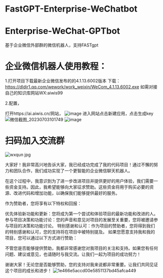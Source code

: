 # FastGPT-Enterprise-WeChatbot

# Enterprise-WeChat-GPTbot
基于企业微信外部群的微信机器人，支持FASTgpt
# 企业微信机器人使用教程：
1.打开项目下载最新企业微信发布的的4.1.13.6002版本 下载：https://dldir1.qq.com/wework/work_weixin/WeCom_4.1.13.6002.exe
如需对接自己的知识库网站WX:aiwis99

2.配置，

打开https://ai.aiwis.cn/网站，
![image](https://github.com/luolin-ai/Enterprise-WeChat-GPTbot/assets/135555634/49b7e76a-2908-4431-a9e1-26ceb1702ebb)
进入网站点击新建应用，点击生成key
![微信截图_20230703101749](https://github.com/luolin-ai/Enterprise-WeChat-GPTbot/assets/135555634/2d4fbf96-879d-4c71-aae8-04e152616829)
![image](https://github.com/luolin-ai/Enterprise-WeChat-GPTbot/assets/135555634/bb9e7f3c-0e91-4cd2-ab2f-13d35a92b3e3)

# 扫码加入交流群
![wxqun jpg](https://github.com/luolin-ai/FastGPT-Enterprise-WeChatbot/assets/135555634/a7b43983-bf71-4c29-b4e1-c0f15a039cf1)

大家好！我非常高兴地告诉大家，我已经成功完成了我的代码项目！通过不懈的努力和团队合作，我们成功实现了一个更智能的企业微信聊天机器人。

在这个过程中，我意识到为了进一步改进项目并提供更好的用户体验，我们需要一些资金支持。因此，我希望能够向大家征求赞助。这些资金将用于购买必要的资源、改进代码和增加功能，以确保我们能够提供最好的服务。

作为赞助者，您将享有以下特权和回报：

优先体验新功能和更新：您将成为第一个尝试和体验项目的最新功能和改进的人。
参与项目决策和功能讨论：您的声音和意见对项目的发展至关重要，您将被邀请参与项目的决策和功能讨论。
特别感谢和认可：作为项目的赞助者，您将得到我们的特别感谢和认可，您的支持将在项目中被特别提及。
如果您愿意支持我和我的项目，您可以通过以下方式进行赞助：

不管您是否能够提供赞助，我都非常感谢您对我项目的关注和支持。如果您有任何问题、建议或意见，也请随时与我交流。让我们一起为项目的成功努力！

谢谢大家！无论您是否能够赞助，您的支持对我来说都非常重要。让我们共同见证这个项目的成长和进步！
![1e466e5accd00e5851137bd45afca449](https://github.com/luolin-ai/Enterprise-WeChat-GPTbot/assets/135555634/9148c9ec-6b13-42a7-a73c-9f8d75984d01)
